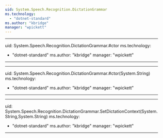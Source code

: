 ```yaml
---
uid: System.Speech.Recognition.DictationGrammar
ms.technology: 
  - "dotnet-standard"
ms.author: "kbridge"
manager: "wpickett"
---
```


---
uid: System.Speech.Recognition.DictationGrammar.#ctor
ms.technology: 
  - "dotnet-standard"
ms.author: "kbridge"
manager: "wpickett"
---

---
uid: System.Speech.Recognition.DictationGrammar.#ctor(System.String)
ms.technology: 
  - "dotnet-standard"
ms.author: "kbridge"
manager: "wpickett"
---

---
uid: System.Speech.Recognition.DictationGrammar.SetDictationContext(System.String,System.String)
ms.technology: 
  - "dotnet-standard"
ms.author: "kbridge"
manager: "wpickett"
---
